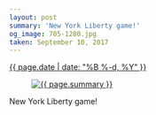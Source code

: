 ```yaml
---
layout: post
summary: 'New York Liberty game!'
og_image: 705-1280.jpg
taken: September 10, 2017
---
```


<div class="post">
 <time>
  <a href="/705">
   {{ page.date | date: "%B %-d, %Y" }}
  </a>
 </time>
 <a href="/705">
  <figure data-taken="9/10/2017">
   <img alt="{{ page.summary }}" sizes="(min-width: 700px) 50vw, calc(100vw - 2rem)" src="{{ site.assets_url }}/705-640.jpg" srcset="{{ site.assets_url }}/705-320.jpg 320w, {{ site.assets_url }}/705-640.jpg 640w, {{ site.assets_url }}/705-960.jpg 960w, {{ site.assets_url }}/705-1280.jpg 1280w"/>
  </figure>
 </a>
 <span>
  New York Liberty game!
 </span>
</div>
